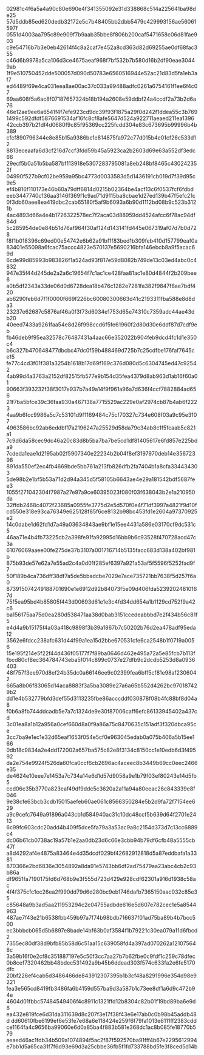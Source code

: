 02981c4f6a5a4a90c80e690e4f341355092e31d338868c514a225641ba98de25
57d5ddb85ed620dedb32172e5c7b48405bb2dbb5479c429993156ae56061597f
0551d4003aa795c89e909f7b9aab35bbe8f806b200caf5471658c06d81fae903
c9e54716b7b3e0eb42614f4c8a2caf7e452a8cd363d82d69255ae0df68fac355
c46d6b9978a5ca106d3ce4675aeaf968f7bf532b7b580d16b2df90eae30449ab
1f9e510750452dde500057d090d50783e6560516944e52ac21d83d5fa1eb3af7
ed4489f69e4ca031eea8ae00ac37c033a99488adfc0261a6754161f1ee6f4c07
69aa608f5a6ac8f07187657324b18b194a2608e59ddbf24a4ccdf2a73b2d6a76
46e12ae9ee6a6541f4f7efe923cd9dc39f93f1875a29f0d242f1ddea55c3b769
1499c592dfdf5876691534af16fc8cf8afe5647d524a922711aeaed211ea1396
42ccb397b21df4d0680f9c85f95369cc225fcdd304e83c673695b99996b4b389
cfcf890796344e8e85b15a9386bc1e814875fa972c77d015b4e01cf26c533d12
8813eceaafa6d3cf216d7ccf3fdd59b45a5923ca2b2603d69e63a552df3edc66
29ecf5b0a51b5ba587bf113918e5307283795081a8eb248bf8465c430242352f
04990f527b9cf02be959a95bc4773d0033583d5d1436191cb019d7f39d95c9e5
ef4b816f110173e46b60a79dff6814d0215b02364be4acf13c6f0537fcf6fdbd
eeb3447740c136aa3146f369f1c9ad71d9115ba8cbae1d27ed139b47f5efc21c
0f3db60aee8ea419dbc2cab65180f5af9b6093a6b90d1112bd08b9c523b3121b
4ac4893d66a4e4b1726322578ec7f2aca03d88959dd4524afcc6f78ac94df84d
5c285954de0e84b51d76af964f30af124d143141fd445e067319af07d7b0d728
f8f1b018396c69ed00e54742e6b62a91bf1f83bed1b309feb410d157799eaf0a
83401e55098a6fcac75accc4823e570137e5690216bfa146ebcb8a9f5acac69d
6cde99d85993b983826f1a524ad93f817e59d8082b749de13c03ed4abc0c4832
947e35f44d245de2a2a6c19654f7c1ac1ce428faa81ac1e80d4844f2b209bee6
a0b5df2343a33de06d0d6728dea18b476c1282e7281fa382f9847f8ae7bdf420
ab6290feb6d7f1f0000f669f226bc60080300663d41c2193311fba588e8d8da3
23237e62687c5876af46a0f3f73d6034e1753d65e74310c7359adc44ae43db20
40eed7433a9261faa54e8d26f998ccd6f5fe61960f2d80d30e6ddf87d7cdf9eb
fb46deb9f95ea32578c76487431a4aac66e352022b904feb9dcd4fc1d1e350c4
b6c327b470648477dbcbc47dc0f59b488469d725b7c25cdfbe176faf7645ce15
fe77c4cd3f01f381a3254b1618b17d69f169c376d080d5c6304745ed47c92542
4ab99d4a3763a2152df82515fb577e9b154d35fea4379d8ab963d1ab16f60a01
90663f393232f38f3017e937b7a49a14f9f961a96a7d636f4ccf7882884ad656
21f7ba5bfce39c36faa930a467138a7715529ac229e0af2974cb87b4ab6f2223
4aa9b6fcc9986a5c7c53101d9f1169484c75cf70327c734e608f03a9c95e3107
4963586bc92ab6eddbf17a2196247a25529d58da79c34ab8c1f5fcaab5c821a1
7c9d6da58cec9dc46a20c83d8b5ba7ba7be5cd1df81405617e6fd857e225bda9
7cdeda1eae1d2195ab02f5907340e22234b2b04f8ef3197970deb14e35672398
891da550ef2ec4fb4669bde5bb761a213fb826dfb2fa7404b1a8cfa334434303
5de98b2e1bf5b53a71d2d94a345d5f58105b6643ae4e29a181542bdf5687fee3
1055f271042304f7987a27e97a9ce60395023f080f03f638043b2e1a210950da
32ffdb2468c4072f23685a0955fe3775d2e5d570f0e4f71df3997a4821f9d10f
cd550e318e93ca76349e625128f85f6ce8132b98bc453fd1e2604a97370925e2
14c0dabe1d62fd1d7a49a03634843ae9bf1e15ee4431a586e03170cf9dc531c5
46aa71e4b4fb73225cb2a398fe91fa92995d16bb9b6c93528f470728acd47c3a
61076069aaee00fe275de37b3107a001716714b5135facc683d138a402bf981b
875b93de57e62a7e55ad2c4a0d01f285ef6397a921a53af5f5596f5252fad9f7
50f189b4ca736dff38df7a5de5bbadcbe7029e7ace735721bb7638f5d257f6a0
873915074249188701690e1e6912d92b84073f5e09d406fda52392024810167d
75f5ea95bd4b85805f443d00693d61e1e3c4fd34dd654a1b1129cd752f9a42c6
ba156175aa75d0ea280d538471aa38d0bab3151ccedeabbbd7e2f434b56c81f5
e4d4a9b15175f4a03a418c9898f3b39a1867b7c50202b76d2ea478adf95eda12
3562e6fdcc238afc631d44f99a1ea15d2bbe670531cfe6ca2548b1f0719a0056
15e195f214e5f22f44d436f05177f7f89ba0646d462e495a72a5e85fcb7b113f
fbcd80cf8ec364784743eba5f014c899c0737e27dfb9c2dcdb5253d8a0936403
48f757f3ee970d8ef24b35dc0a66146ee9c02399fea6bff5cf81e98af2306042
665a8b06f83065d14aca8883f3a5ba3089e27a6a65b552d4262bc970187429b2
dd1e4b532779bfd3def55d3113235fbe86acccddf030878f08b4fc88bf8d04a8
f0b6a8fb744ddcadb5e7a7c1324de9e30f87006caff6efc86133945402a437cd
3c01ea8a1b12a956a0cef660d8a0f9a86a75c8470635c151adf3f320dbca95ce
3cc7ba9e1ec1e32d65eaf1653f054e5cf0e963045edab0a075b406a5b15ee166
0db18c9834a2e4dd172002a657ba575c82e8f3134c8150cc1e10edb6d3f49592
da2e754e9924f526da60fca0ccf6cb2696ac4aceec8b3449b69cc0eec2466e35
de4624e10eee7e1453a7c734a14e6d1d57d9058a9e1b79f03ef80243e14d5fb5
ced06c35b3770a823eaf49df9ddc5c3620a2a11a94a80eeac26c843339e8f046
9e38cfe63bcb3cdb15015aefeb60ae061c8566350284e5b2d9fa72f7154ee629
a9c9cefc7649a91896a043cb1d584940ac31c10dc48ccf5b639d64f2701e2413
6c99fc603cdc20add4b409f5dce5fa79a3a53ac9a8c2154d373d7c13cc6889c4
dc06b61cb0738ac19a57b1e2aa0db23d6c66e3cbb94b79df6cfb48a5555cb47f
a8d4292af4e4875a83464e4d35dcdf029bf42682912818d5a87eddbafa1a3381
870366e2bd6836e3054892a8da91e5743bb6df2ad75479aa23abc4cb2c93b86a
df9651fa7190175fd6d768b9e3f555d723d429e928cdf62301a916d1938c58ac
4f4f375cfc1ec26ea2f990dd79d6d280bc9eb1746dafb7365150aac032c85e35
c85648a9b3ad5aa211953294c2c04755adbde616e5d607e782cec1e5a8544963
487ae7f43e21b6538fbb459b97a7f74b98bdb716637f01ad75ba89b4b7bcc500
ec3bbbcb065d5b6897e8bade14bf63b0af3584f1b79221c30ea079a11d6fbcd2
7355ec80df38d9bfb85b58d6c51aa15c639058fd4a397ad070262a121075648c
3a59b16f0e2cf8c351887197e5c50f3cc7aa27b7b62fbe0c9fdf1c259c78dfec
0b8cef7320462bb48bdec531492a9b45b6ddead303f574c633fa2e6fe5170dfc
20bf226ef4cab5d3486466de843912307395b1b3cf48a8291996e354d98e9221
fea3e565cd8419fb3486fa6b4159d557ba9d3a587b1c73ee8df1a6d9c472b94e
4604d01fbbc57484549406f4c8911c1321ffd12b8304c82b01f19bd89ba6e9d8
ea432e819fce6d31da311639d8c207f3e17f38f43e6e17ab0c0b98b45addb48d
dd60610fbe6199ef6e53fe7e68a6e118424e259f6f79fa1013e6111ff2383cdd
ce1164fa4c9656ba99060e6d0a85ba4f883b581e368dc1ac8b085fe18770b579
aeaed46ac1fdb34b509a1074894f5ac2f87f592570ba91fff4b67e2295612994
e7bb1d5a65ca31f7f6d93e69d3a25cbbe36fb5f1fd733788bd5fe3f8ced5d14b
